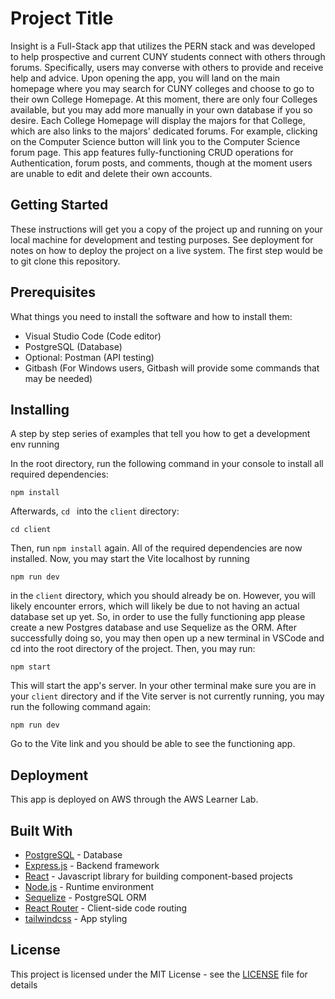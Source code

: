 # Project Title

  Insight is a Full-Stack app that utilizes the PERN stack and was developed to help prospective and current CUNY students connect with others through forums. Specifically, users may converse with others to provide and receive help and advice. 
  Upon opening the app, you will land on the main homepage where you may search for CUNY colleges and choose to go to their own College Homepage. At this moment, there are only four Colleges available, but you may add more manually in your own database if you so desire. Each College Homepage will display the majors for that College, which are also links to the majors' dedicated forums. For example, clicking on the Computer Science button will link you to the Computer Science forum page. 
  This app features fully-functioning CRUD operations for Authentication, forum posts, and comments, though at the moment users are unable to edit and delete their own accounts.
  
## Getting Started

These instructions will get you a copy of the project up and running on your local machine for development and testing purposes. See deployment for notes on how to deploy the project on a live system. The first step would be to git clone this repository.

## Prerequisites

What things you need to install the software and how to install them:

- Visual Studio Code (Code editor)
- PostgreSQL (Database)
- Optional: Postman (API testing)
- Gitbash (For Windows users, Gitbash will provide some commands that may be needed)

## Installing

A step by step series of examples that tell you how to get a development env running

In the root directory, run the following command in your console to install all required dependencies:

```
npm install
```
Afterwards, `cd ` into the `client` directory:
```
cd client
```
Then, run `npm install` again. All of the required dependencies are now installed.
Now, you may start the Vite localhost by running 
```
npm run dev
```
in the `client` directory, which you should already be on. However, you will likely encounter errors, which will
likely be due to not having an actual database set up yet. So, in order to use the fully functioning app please create a new 
Postgres database and use Sequelize as the ORM. After successfully doing so, you may then open up a new terminal in
VSCode and cd into the root directory of the project. Then, you may run:
```
npm start
```
This will start the app's server. In your other terminal make sure you are in your `client` directory and if the Vite server
is not currently running, you may run the following command again:
```
npm run dev
```
Go to the Vite link and you should be able to see the functioning app.

## Deployment

This app is deployed on AWS through the AWS Learner Lab.

## Built With

* [PostgreSQL](https://www.postgresql.org/) - Database
* [Express.js](https://expressjs.com/) - Backend framework
* [React](https://react.dev/) - Javascript library for building component-based projects
* [Node.js](https://nodejs.org/en) - Runtime environment
* [Sequelize](https://sequelize.org/) - PostgreSQL ORM
* [React Router](https://reactrouter.com/en/main) - Client-side code routing
* [tailwindcss](https://tailwindcss.com/) - App styling

## License

This project is licensed under the MIT License - see the [LICENSE](LICENSE) file for details
